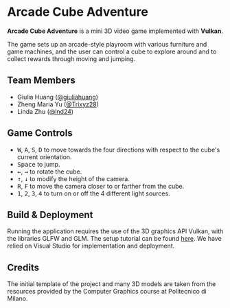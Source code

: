 # Arcade Cube Adventure


**Arcade Cube Adventure** is a mini 3D video game implemented with **Vulkan**.

The game sets up an arcade-style playroom with various furniture and game machines, and the user can control a cube to explore around and to collect rewards through moving and jumping.


## Team Members
- Giulia Huang ([@giuliahuang](https://github.com/giuliahuang))
- Zheng Maria Yu ([@Trixyz28](https://github.com/Trixyz28))
- Linda Zhu ([@lnd24](https://github.com/lnd24))


## Game Controls

- <kbd>W</kbd>, <kbd>A</kbd>, <kbd>S</kbd>, <kbd>D</kbd> to move towards the four directions with respect to the cube's current orientation.
- <kbd>Space</kbd> to jump.
- <kbd>&#8592;</kbd>, <kbd>&#8594;</kbd> to rotate the cube.
- <kbd>&#8593;</kbd>, <kbd>&#8595;</kbd> to modify the height of the camera.
- <kbd>R</kbd>, <kbd>F</kbd> to move the camera closer to or farther from the cube. 
- <kbd>1</kbd>, <kbd>2</kbd>, <kbd>3</kbd>, <kbd>4</kbd> to turn on or off the 4 different light sources. 



## Build & Deployment
Running the application requires the use of the 3D graphics API Vulkan, with the libraries GLFW and GLM. The setup tutorial can be found [here](https://vulkan-tutorial.com/Development_environment).
We have relied on Visual Studio for implementation and deployment. 


## Credits
The initial template of the project and many 3D models are taken from the resources provided by the Computer Graphics course at Politecnico di Milano.

